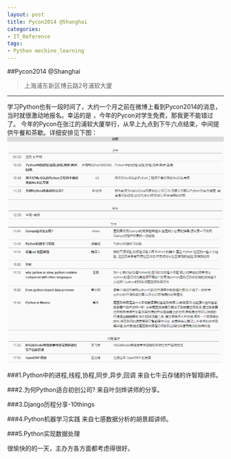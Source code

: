 ```yaml
---
layout: post
title: Pycon2014 @Shanghai
categories:
- IT_Reference
tags:
- Python mechine_learning
---
```


##Pycon2014 @Shanghai
>上海浦东新区博云路2号浦软大厦
*******************************

学习Python也有一段时间了，大约一个月之前在微博上看到Pycon2014的消息，当时就很激动地报名。幸运的是
，今年的Pycon对学生免费，那我更不能错过了。
今年的Pycon在张江的浦软大厦举行，从早上九点到下午六点结束，中间提供午餐和茶歇。详细安排见下图：
<br/>
<img src="/media/pic/14/pycon_scheme1.jpg"/>
<br/>
<img src="/media/pic/14/pycon_scheme2.jpg"/>
<br/>

###1.Python中的进程,线程,协程,同步,异步,回调
来自七牛云存储的许智翔讲师。

###2.为何Python适合初创公司?
来自叶剑烨讲师的分享。

###3.Django历程分享-10things


###4.Python机器学习实践
来自七感数据分析的胡景超讲师。


###5.Python实现数据处理


很愉快的的一天，主办方各方面都考虑得很好。


